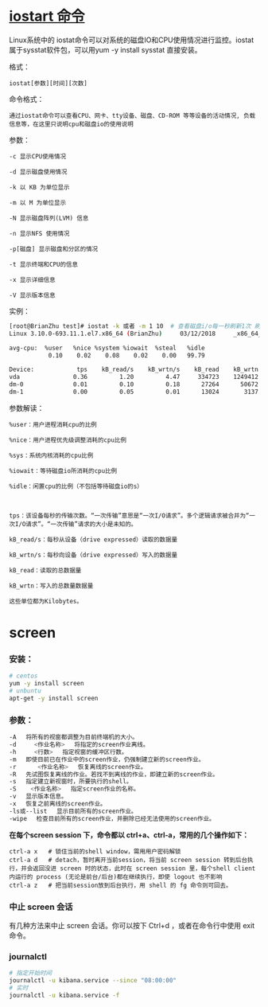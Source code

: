 # [iostart 命令](https://www.cnblogs.com/brianzhu/p/8550251.html)

Linux系统中的 iostat命令可以对系统的磁盘IO和CPU使用情况进行监控。iostat属于sysstat软件包，可以用yum -y install sysstat 直接安装。

格式：

```
iostat[参数][时间][次数]
```

命令格式：

```
通过iostat命令可以查看CPU、网卡、tty设备、磁盘、CD-ROM 等等设备的活动情况, 负载信息等，在这里只说明cpu和磁盘io的使用说明
```

参数：

```
-c 显示CPU使用情况

-d 显示磁盘使用情况

-k 以 KB 为单位显示

-m 以 M 为单位显示

-N 显示磁盘阵列(LVM) 信息

-n 显示NFS 使用情况

-p[磁盘] 显示磁盘和分区的情况

-t 显示终端和CPU的信息

-x 显示详细信息

-V 显示版本信息
```

实例：

```bash
[root@BrianZhu test]# iostat -k 或者 -m 1 10  # 查看磁盘i/o每一秒刷新1次 刷新10次
Linux 3.10.0-693.11.1.el7.x86_64 (BrianZhu)     03/12/2018     _x86_64_    (1 CPU)

avg-cpu:  %user   %nice %system %iowait  %steal   %idle
           0.10    0.02    0.08    0.02    0.00   99.79

Device:            tps    kB_read/s    kB_wrtn/s    kB_read    kB_wrtn
vda               0.36         1.20         4.47     334723    1249412
dm-0              0.01         0.10         0.18      27264      50672
dm-1              0.00         0.05         0.01      13024       3137
```

 参数解读：

```
%user：用户进程消耗cpu的比例

%nice：用户进程优先级调整消耗的cpu比例

%sys：系统内核消耗的cpu比例

%iowait：等待磁盘io所消耗的cpu比例

%idle：闲置cpu的比例（不包括等待磁盘io的s）

 

tps：该设备每秒的传输次数。“一次传输”意思是“一次I/O请求”。多个逻辑请求被合并为“一次I/O请求”。“一次传输”请求的大小是未知的。

kB_read/s：每秒从设备（drive expressed）读取的数据量

kB_wrtn/s：每秒向设备（drive expressed）写入的数据量

kB_read：读取的总数据量

kB_wrtn：写入的总数量数据量

这些单位都为Kilobytes。
```



# screen

### 安装：

```bash
# centos
yum -y install screen
# unbuntu
apt-get -y install screen
```

### 参数：

```bash
-A 　将所有的视窗都调整为目前终端机的大小。
-d     <作业名称> 　将指定的screen作业离线。
-h     <行数> 　指定视窗的缓冲区行数。
-m 　即使目前已在作业中的screen作业，仍强制建立新的screen作业。
-r      <作业名称> 　恢复离线的screen作业。
-R 　先试图恢复离线的作业。若找不到离线的作业，即建立新的screen作业。
-s 　指定建立新视窗时，所要执行的shell。
-S    <作业名称> 　指定screen作业的名称。
-v 　显示版本信息。
-x 　恢复之前离线的screen作业。
-ls或--list 　显示目前所有的screen作业。
-wipe 　检查目前所有的screen作业，并删除已经无法使用的screen作业。
```

**在每个screen session 下，命令都以 ctrl+a、ctrl-a，常用的几个操作如下：**

```
ctrl-a x   # 锁住当前的shell window，需用用户密码解锁
ctrl-a d   # detach，暂时离开当前session，将当前 screen session 转到后台执行，并会返回没进 screen 时的状态，此时在 screen session 里，每个shell client内运行的 process (无论是前台/后台)都在继续执行，即使 logout 也不影响
ctrl-a z   # 把当前session放到后台执行，用 shell 的 fg 命令则可回去。
```

### 中止 screen 会话

有几种方法来中止 screen 会话。你可以按下 Ctrl+d ，或者在命令行中使用 exit 命令。





### journalctl

```bash
# 指定开始时间
journalctl -u kibana.service --since "08:00:00"
# 实时
journalctl -u kibana.service -f
```

